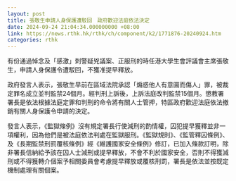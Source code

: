 ```yaml
---
layout: post
title: 張敬生申請人身保護遭駁回　政府歡迎法庭依法決定
date: 2024-09-24 21:04:34.000000000 +08:00
link: https://news.rthk.hk/rthk/ch/component/k2/1771876-20240924.htm
categories: rthk
---
```


有份通過悼念及「感激」刺警疑兇議案、正服刑的時任港大學生會評議會主席張敬生，申請人身保護令遭駁回，不獲准提早釋放。

政府發言人表示，張敬生早前在區域法院承認「煽惑他人有意圖而傷人」罪，被裁定罪名成立並判監禁24個月。經判刑上訴後，上訴法庭改判監禁15個月。懲教署署長是依法根據法庭定罪和判刑的命令將有關人士管押，特區政府歡迎法庭依法撤銷有關人身保護令申請的決定。
 
發言人表示，《監獄條例》沒有規定署長行使減刑的酌情權，囚犯提早獲釋並非一項權利，因為他們是被法庭依法判處在監獄服刑。《監獄規則》、《監管釋囚條例》、及《長期監禁刑罰覆核條例》經《維護國家安全條例》修訂，已加入條款訂明，除非署長信納給予該在囚人士減刑或提早釋放，不會不利於國家安全，否則不得獲減刑或不得獲轉介個案予相關委員會考慮提早釋放或覆核刑罰，署長是依法並按既定機制處理有關個案。
